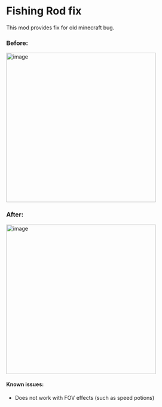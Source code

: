 # Fishing Rod fix

This mod provides fix for old minecraft bug.

### Before:
<img width="400" alt="image" src="https://github.com/andrewchik0/fishing-rod-fix/assets/68250467/aaa8c3d7-a941-4643-b4bb-9513f837ea79">

### After:
<img width="400" alt="image" src="https://github.com/andrewchik0/fishing-rod-fix/assets/68250467/559f1e8b-92c6-49f1-8861-90396657bfdc">

#### Known issues:
- Does not work with FOV effects (such as speed potions)
